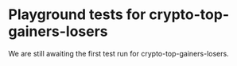# Playground tests for crypto-top-gainers-losers
We are still awaiting the first test run for crypto-top-gainers-losers.

